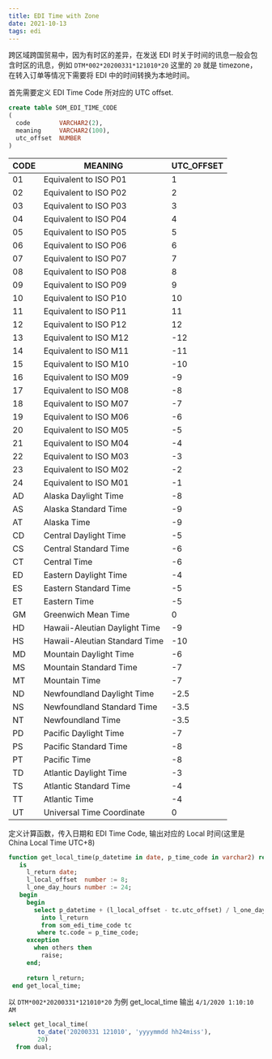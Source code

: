 ```yaml
---
title: EDI Time with Zone
date: 2021-10-13
tags: edi
---
```


跨区域跨国贸易中，因为有时区的差异，在发送 EDI 时关于时间的讯息一般会包含时区的讯息，例如 `DTM*002*20200331*121010*20` 这里的 `20` 就是 timezone，在转入订单等情况下需要将 EDI 中的时间转换为本地时间。

首先需要定义 EDI Time Code 所对应的 UTC offset.

```sql
create table SOM_EDI_TIME_CODE
(
  code        VARCHAR2(2),
  meaning     VARCHAR2(100),
  utc_offset  NUMBER
) 
```

| CODE | MEANING                       | UTC_OFFSET |
| ---- | ----------------------------- | ---------- |
| 01   | Equivalent to ISO P01         | 1          |
| 02   | Equivalent to ISO P02         | 2          |
| 03   | Equivalent to ISO P03         | 3          |
| 04   | Equivalent to ISO P04         | 4          |
| 05   | Equivalent to ISO P05         | 5          |
| 06   | Equivalent to ISO P06         | 6          |
| 07   | Equivalent to ISO P07         | 7          |
| 08   | Equivalent to ISO P08         | 8          |
| 09   | Equivalent to ISO P09         | 9          |
| 10   | Equivalent to ISO P10         | 10         |
| 11   | Equivalent to ISO P11         | 11         |
| 12   | Equivalent to ISO P12         | 12         |
| 13   | Equivalent to ISO M12         | -12        |
| 14   | Equivalent to ISO M11         | -11        |
| 15   | Equivalent to ISO M10         | -10        |
| 16   | Equivalent to ISO M09         | -9         |
| 17   | Equivalent to ISO M08         | -8         |
| 18   | Equivalent to ISO M07         | -7         |
| 19   | Equivalent to ISO M06         | -6         |
| 20   | Equivalent to ISO M05         | -5         |
| 21   | Equivalent to ISO M04         | -4         |
| 22   | Equivalent to ISO M03         | -3         |
| 23   | Equivalent to ISO M02         | -2         |
| 24   | Equivalent to ISO M01         | -1         |
| AD   | Alaska Daylight Time          | -8         |
| AS   | Alaska Standard Time          | -9         |
| AT   | Alaska Time                   | -9         |
| CD   | Central Daylight Time         | -5         |
| CS   | Central Standard Time         | -6         |
| CT   | Central Time                  | -6         |
| ED   | Eastern Daylight Time         | -4         |
| ES   | Eastern Standard Time         | -5         |
| ET   | Eastern Time                  | -5         |
| GM   | Greenwich Mean Time           | 0          |
| HD   | Hawaii-Aleutian Daylight Time | -9         |
| HS   | Hawaii-Aleutian Standard Time | -10        |
| MD   | Mountain Daylight Time        | -6         |
| MS   | Mountain Standard Time        | -7         |
| MT   | Mountain Time                 | -7         |
| ND   | Newfoundland Daylight Time    | -2.5       |
| NS   | Newfoundland Standard Time    | -3.5       |
| NT   | Newfoundland Time             | -3.5       |
| PD   | Pacific Daylight Time         | -7         |
| PS   | Pacific Standard Time         | -8         |
| PT   | Pacific Time                  | -8         |
| TD   | Atlantic Daylight Time        | -3         |
| TS   | Atlantic Standard Time        | -4         |
| TT   | Atlantic Time                 | -4         |
| UT   | Universal Time Coordinate     | 0          |

定义计算函数，传入日期和 EDI Time Code, 输出对应的 Local 时间(这里是 China Local Time UTC+8)

```sql
function get_local_time(p_datetime in date, p_time_code in varchar2) return date
   is
     l_return date;
     l_local_offset  number := 8;
     l_one_day_hours number := 24;
   begin
     begin
       select p_datetime + (l_local_offset - tc.utc_offset) / l_one_day_hours
         into l_return
         from som_edi_time_code tc
        where tc.code = p_time_code;
     exception
       when others then
         raise;
     end;
     
     return l_return;
 end get_local_time;
```



以 `DTM*002*20200331*121010*20` 为例  get_local_time 输出 `4/1/2020 1:10:10 AM`

```sql
select get_local_time(
        to_date('20200331 121010', 'yyyymmdd hh24miss'), 
        20)
  from dual;
```

